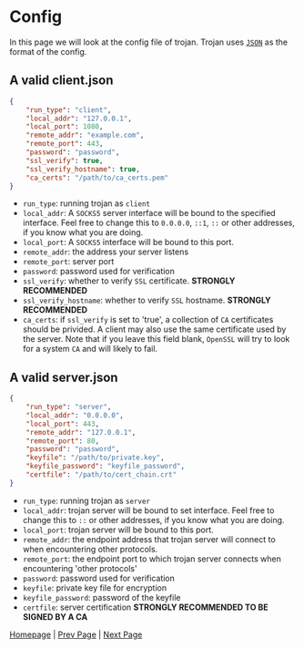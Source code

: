 # Config

In this page we will look at the config file of trojan. Trojan uses [`JSON`](https://en.wikipedia.org/wiki/JSON) as the format of the config.

## A valid client.json

```json
{
    "run_type": "client",
    "local_addr": "127.0.0.1",
    "local_port": 1080,
    "remote_addr": "example.com",
    "remote_port": 443,
    "password": "password",
    "ssl_verify": true,
    "ssl_verify_hostname": true,
    "ca_certs": "/path/to/ca_certs.pem"
}
```

- `run_type`: running trojan as `client`
- `local_addr`: A `SOCKS5` server interface will be bound to the specified interface. Feel free to change this to ``0.0.0.0``, ``::1``, ``::`` or other addresses, if you know what you are doing.
- `local_port`: A `SOCKS5` interface will be bound to this port.
- `remote_addr`: the address your server listens
- `remote_port`: server port
- `password`: password used  for verification
- `ssl_verify`: whether to verify `SSL` certificate. **STRONGLY RECOMMENDED**
- `ssl_verify_hostname`: whether to verify `SSL` hostname. **STRONGLY RECOMMENDED**
- `ca_certs`: if `ssl_verify` is set to 'true', a collection of `CA` certificates should be privided. A client may also use the same certificate used by the server. Note that if you leave this field blank, `OpenSSL` will try to look for a system `CA` and will likely to fail.

## A valid server.json

```json
{
    "run_type": "server",
    "local_addr": "0.0.0.0",
    "local_port": 443,
    "remote_addr": "127.0.0.1",
    "remote_port": 80,
    "password": "password",
    "keyfile": "/path/to/private.key",
    "keyfile_password": "keyfile_password",
    "certfile": "/path/to/cert_chain.crt"
}
```

- `run_type`: running trojan as `server`
- `local_addr`: trojan server will be bound to set interface. Feel free to change this to ``::`` or other addresses, if you know what you are doing.
- `local_port`: trojan server will be bound to this port.
- `remote_addr`: the endpoint address that trojan server will connect to when encountering other protocols.
- `remote_port`: the endpoint port to which trojan server connects when encountering 'other protocols'
- `password`: password used for verification
- `keyfile`: private key file for encryption
- `keyfile_password`: password of the keyfile
- `certfile`: server certification **STRONGLY RECOMMENDED TO BE SIGNED BY A CA**

[Homepage](.) | [Prev Page](protocol) | [Next Page](compile)
